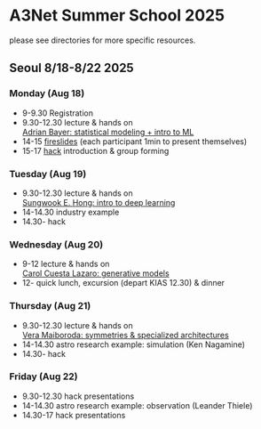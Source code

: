 # A3Net Summer School 2025

please see directories for more specific resources.

## Seoul 8/18-8/22 2025

### Monday (Aug 18)
* 9-9.30 Registration
* 9.30-12.30 lecture & hands on\
[Adrian Bayer: statistical modeling + intro to ML](Lecture_Day1_Bayer)
* 14-15 [fireslides](TODO) (each participant 1min to present themselves)
* 15-17 [hack](Hack) introduction & group forming

### Tuesday (Aug 19)
* 9.30-12.30 lecture & hands on\
[Sungwook E. Hong: intro to deep learning](Lecture_Day2_Hong)
* 14-14.30 industry example
* 14.30- hack

### Wednesday (Aug 20)
* 9-12 lecture & hands on\
[Carol Cuesta Lazaro: generative models](Lecture_Day3_CuestaLazaro)
* 12- quick lunch, excursion (depart KIAS 12.30) & dinner

### Thursday (Aug 21)
* 9.30-12.30 lecture & hands on\
[Vera Maiboroda: symmetries & specialized architectures](Lecture_Day4_Maiboroda)
* 14-14.30 astro research example: simulation (Ken Nagamine)
* 14.30- hack

### Friday (Aug 22)
* 9.30-12.30 hack presentations
* 14-14.30 astro research example: observation (Leander Thiele)
* 14.30-17 hack presentations
